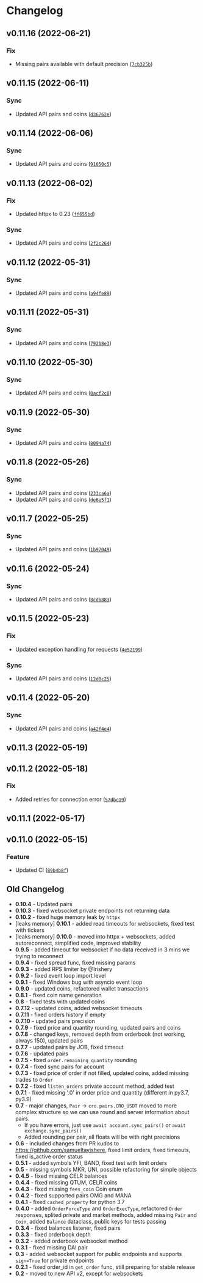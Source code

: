 # Changelog

<!--next-version-placeholder-->

## v0.11.16 (2022-06-21)
### Fix
* Missing pairs available with default precision ([`7cb325b`](https://github.com/goincrypto/cryptocom-exchange/commit/7cb325b5914ac8b89092f27d8a98eace94809d22))

## v0.11.15 (2022-06-11)
### Sync
* Updated API pairs and coins ([`d36762e`](https://github.com/goincrypto/cryptocom-exchange/commit/d36762eb79c33972603d332473797ac4cfe815fa))

## v0.11.14 (2022-06-06)
### Sync
* Updated API pairs and coins ([`91650c5`](https://github.com/goincrypto/cryptocom-exchange/commit/91650c5dbce978c59e01a0a4fb2a89f3ed4303fc))

## v0.11.13 (2022-06-02)
### Fix
* Updated httpx to 0.23 ([`ff655bd`](https://github.com/goincrypto/cryptocom-exchange/commit/ff655bd6fc5e9b11f7a05a0c9d3e4beb306d4553))

### Sync
* Updated API pairs and coins ([`2f2c264`](https://github.com/goincrypto/cryptocom-exchange/commit/2f2c264c79702350493a4447fec9b107e92787b7))

## v0.11.12 (2022-05-31)
### Sync
* Updated API pairs and coins ([`a94fe89`](https://github.com/goincrypto/cryptocom-exchange/commit/a94fe89aa0cdee349c3dd52f53ca1947ba77e088))

## v0.11.11 (2022-05-31)
### Sync
* Updated API pairs and coins ([`79218e3`](https://github.com/goincrypto/cryptocom-exchange/commit/79218e342086115b1e59b156f1e615d2b1ecddb7))

## v0.11.10 (2022-05-30)
### Sync
* Updated API pairs and coins ([`0acf2c0`](https://github.com/goincrypto/cryptocom-exchange/commit/0acf2c00f0daca72f34b71a50da8414223734520))

## v0.11.9 (2022-05-30)
### Sync
* Updated API pairs and coins ([`8094a74`](https://github.com/goincrypto/cryptocom-exchange/commit/8094a74abd3c3ee3011949a00dc93f9918625124))

## v0.11.8 (2022-05-26)
### Sync
* Updated API pairs and coins ([`233ca6a`](https://github.com/goincrypto/cryptocom-exchange/commit/233ca6aa3c4d2b2883dc9da1322c53bdbf844bc8))
* Updated API pairs and coins ([`de6e5f1`](https://github.com/goincrypto/cryptocom-exchange/commit/de6e5f1b0d6f089a0ba831fed135dee6b7a1bb97))

## v0.11.7 (2022-05-25)
### Sync
* Updated API pairs and coins ([`1b97049`](https://github.com/goincrypto/cryptocom-exchange/commit/1b97049c8a51e19bc63508be3f277200a6112fc4))

## v0.11.6 (2022-05-24)
### Sync
* Updated API pairs and coins ([`8cdb883`](https://github.com/goincrypto/cryptocom-exchange/commit/8cdb883fee716bc137636065d32b7c59ad864c1f))

## v0.11.5 (2022-05-23)
### Fix
* Updated exception handling for requests ([`4e52199`](https://github.com/goincrypto/cryptocom-exchange/commit/4e52199a9f471c7880f855a26bf7cf7466be6148))

### Sync
* Updated API pairs and coins ([`12d0c25`](https://github.com/goincrypto/cryptocom-exchange/commit/12d0c250a0749cad92c58926b1a8ab22067cc506))

## v0.11.4 (2022-05-20)
### Sync
* Updated API pairs and coins ([`a42f4e4`](https://github.com/goincrypto/cryptocom-exchange/commit/a42f4e4501da11e8e79f890b0b69966741777a1a))

## v0.11.3 (2022-05-19)


## v0.11.2 (2022-05-18)
### Fix
* Added retries for connection error ([`57dbc19`](https://github.com/goincrypto/cryptocom-exchange/commit/57dbc19f8d2e558bafa6a0aabf7b39e3d005e0bb))

## v0.11.1 (2022-05-17)


## v0.11.0 (2022-05-15)
### Feature
* Updated CI ([`89b4b8f`](https://github.com/goincrypto/cryptocom-exchange/commit/89b4b8fedfff8b74fed4d72a35a0f25c319680aa))

## Old Changelog
- **0.10.4** - Updated pairs
- **0.10.3** - fixed websocket private endpoints not returning data
- **0.10.2** - fixed huge memory leak by `httpx`
- [leaks memory] **0.10.1** - added read timeouts for websockets, fixed test with tickers
- [leaks memory] **0.10.0** - moved into httpx + websockets, added autoreconnect, simplified code, improved stability
- **0.9.5** - added timeout for websocket if no data received in 3 mins we trying to reconnect
- **0.9.4** - fixed spread func, fixed missing params
- **0.9.3** - added RPS limiter by @Irishery
- **0.9.2** - fixed event loop import level
- **0.9.1** - fixed Windows bug with asyncio event loop
- **0.9.0** - updated coins, refactored wallet transactions
- **0.8.1** - fixed coin name generation
- **0.8** - fixed tests with updated coins
- **0.7.12** - updated coins, added websocket timeouts
- **0.7.11** - fixed orders history if empty
- **0.7.10** - updated pairs precision
- **0.7.9** - fixed price and quantity rounding, updated pairs and coins
- **0.7.8** - changed keys, removed depth from orderbook (not working, always 150), updated pairs
- **0.7.7** - updated pairs by JOB, fixed timeout
- **0.7.6** - updated pairs
- **0.7.5** - fixed `order.remaining_quantity` rounding
- **0.7.4** - fixed sync pairs for account
- **0.7.3** - fixed price of order if not filled, updated coins, added missing trades to `Order`
- **0.7.2** - fixed `listen_orders` private account method, added test
- **0.7.1** - fixed missing '.0' in order price and quantity (different in py3.7, py3.9)
- **0.7** - major changes, `Pair` -> `cro.pairs.CRO_USDT` moved to more complex structure so we can use round and server information about pairs.
    - If you have errors, just use `await account.sync_pairs()` or `await exchange.sync_pairs()`
    - Added rounding per pair, all floats will be with right precisions
- **0.6** - included changes from PR kudos to https://github.com/samueltayishere, fixed limit orders, fixed timeouts, fixed is_active order status
- **0.5.1** - added symbols YFI, BAND, fixed test with limit orders
- **0.5** - missing symbols MKR, UNI, possible refactoring for simple objects
- **0.4.5** - fixed missing CELR balances
- **0.4.4** - fixed missing QTUM, CELR coins
- **0.4.3** - fixed missing `fees_coin` Coin enum
- **0.4.2** - fixed supported pairs OMG and MANA
- **0.4.1** - fixed `cached_property` for python 3.7
- **0.4.0** - added `OrderForceType` and `OrderExecType`, refactored `Order` responses, splited private and market methods, added missing `Pair` and `Coin`, added `Balance` dataclass, public
keys for tests passing
- **0.3.4** - fixed balances listener, fixed pairs
- **0.3.3** - fixed orderbook depth
- **0.3.2** - added orderbook websocket method
- **0.3.1** - fixed missing DAI pair
- **0.3** - added websocket support for public endpoints and supports `sign=True` for private endpoints
- **0.2.1** - fixed order_id in `get_order` func, still preparing for stable release
- **0.2** - moved to new API v2, except for websockets
